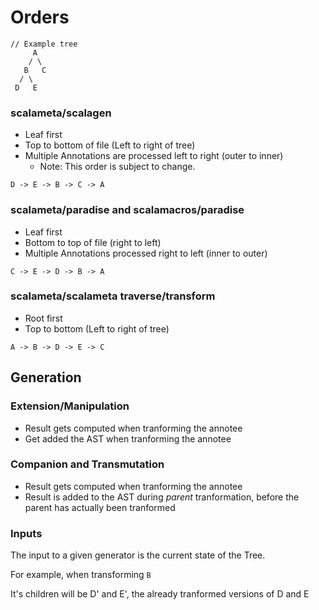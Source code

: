 # Orders

```
// Example tree
     A
    / \
   B   C
  / \
 D   E
```

### scalameta/scalagen

- Leaf first
- Top to bottom of file (Left to right of tree)
- Multiple Annotations are processed left to right (outer to inner)
  - Note: This order is subject to change.

`D -> E -> B -> C -> A`

### scalameta/paradise and scalamacros/paradise

- Leaf first
- Bottom to top of file (right to left)
- Multiple Annotations processed right to left (inner to outer)

`C -> E -> D -> B -> A`

### scalameta/scalameta traverse/transform
- Root first
- Top to bottom (Left to right of tree)

`A -> B -> D -> E -> C`

## Generation

### Extension/Manipulation
- Result gets computed when tranforming the annotee
- Get added the AST when tranforming the annotee

### Companion and Transmutation
- Result gets computed when tranforming the annotee
- Result is added to the AST during *parent* tranformation,
before the parent has actually been tranformed

### Inputs
The input to a given generator is the current state of the Tree.

For example, when transforming `B`

It's children will be D' and E', the already tranformed versions of D and E
